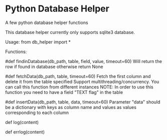 Python Database Helper
======================

A few python database helper functions

This database helper currently only supports sqlite3 database.

Usage: from db_helper import *

Functions:

#def findinDatabase(db_path, table, field, value, timeout=60)
Will return the row if found in database otherwise return None

#def fetchData(db_path, table, timeout=60)
Fetch the first column and delete it from the table specified
Support multithreading/concurrency. You can call this function from different instances
NOTE: In order to use this function you need to have a field "TEXT flag" in the table

#def insertData(db_path, table, data, timeout=60)
Parameter "data" should be a dictionary with keys as column name and values as values 
corresponding to each column

def log(content)

def errlog(content)


